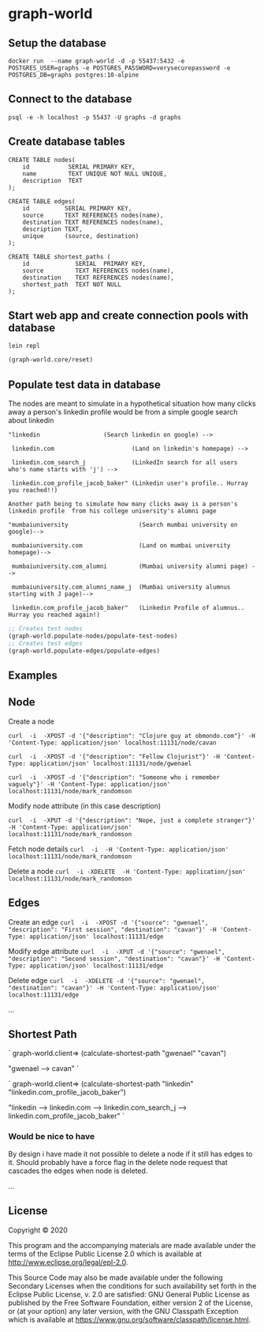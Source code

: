 # graph-world

## Setup the database
`
docker run  --name graph-world -d -p 55437:5432 -e POSTGRES_USER=graphs -e POSTGRES_PASSWORD=verysecurepassword -e POSTGRES_DB=graphs postgres:10-alpine
`
## Connect to the database
`
psql -e -h localhost -p 55437 -U graphs -d graphs
`
## Create database tables

```psql
CREATE TABLE nodes(
	id           SERIAL PRIMARY KEY,
	name 	     TEXT UNIQUE NOT NULL UNIQUE,
	description  TEXT
);

CREATE TABLE edges(
	id          SERIAL PRIMARY KEY,
	source      TEXT REFERENCES nodes(name),
	destination TEXT REFERENCES nodes(name),
	description TEXT,
	unique      (source, destination)
);

CREATE TABLE shortest_paths (
	id             SERIAL  PRIMARY KEY,
	source         TEXT REFERENCES nodes(name),
	destination    TEXT REFERENCES nodes(name),
	shortest_path  TEXT NOT NULL
);
```
## Start web app and create connection pools with database

`
lein repl
`

```clojure
(graph-world.core/reset)
```

## Populate test data in database

The nodes are meant to simulate in a hypothetical situation how many clicks away a person's linkedin profile would be from a simple google search about linkedin
```
"linkedin 		           (Search linkedin on google) -->

 linkedin.com                      (Land on linkedin's homepage) --> 
 
 linkedin.com_search_j             (LinkedIn search for all users who's name starts with 'j') --> 
 
 linkedin.com_profile_jacob_baker" (Linkedin user's profile.. Hurray you reached!!)

Another path being to simulate how many clicks away is a person's linkedin profile  from his college university's alumni page

"mumbaiuniversity                    (Search mumbai university on google)--> 
 
 mumbaiuniversity.com                (Land on mumbai university homepage)--> 
 
 mumbaiuniversity.com_alumni         (Mumbai university alumni page) --> 
 
 mumbaiuniversity.com_alumni_name_j  (Mumbai university alumnus starting with J page)--> 
 
 linkedin.com_profile_jacob_baker"   (Linkedin Profile of alumnus.. Hurray you reached again!)
```

```clojure
;; Creates test nodes
(graph-world.populate-nodes/populate-test-nodes)
;; Creates test edges
(graph-world.populate-edges/populate-edges)
```

## Examples

## Node

Create a node

`
curl  -i  -XPOST -d '{"description": "Clojure guy at obmondo.com"}' -H 'Content-Type: application/json' localhost:11131/node/cavan
`

`
curl  -i  -XPOST -d '{"description": "Fellow Clojurist"}' -H 'Content-Type: application/json' localhost:11131/node/gwenael
`

`
curl  -i  -XPOST -d '{"description": "Someone who i remember vaguely"}' -H 'Content-Type: application/json' localhost:11131/node/mark_randomson
`

Modify node attribute (in this case description)

`
curl  -i  -XPUT -d '{"description": "Nope, just a complete stranger"}' -H 'Content-Type: application/json' localhost:11131/node/mark_randomson
`

Fetch node details
`
curl  -i  -H 'Content-Type: application/json' localhost:11131/node/mark_randomson
`

Delete a node
`
curl  -i -XDELETE  -H 'Content-Type: application/json' localhost:11131/node/mark_randomson
`
## Edges

Create an edge
`
curl  -i  -XPOST -d '{"source": "gwenael", "description": "First session", "destination": "cavan"}' -H 'Content-Type: application/json' localhost:11131/edge
`

Modify edge attribute
`
curl  -i  -XPUT -d '{"source": "gwenael", "description": "Second session", "destination": "cavan"}' -H 'Content-Type: application/json' localhost:11131/edge
`

Delete edge
`
curl  -i  -XDELETE -d '{"source": "gwenael", "destination": "cavan"}' -H 'Content-Type: application/json' localhost:11131/edge
`

...

## Shortest Path
`
graph-world.client=> (calculate-shortest-path "gwenael" "cavan")

"gwenael --> cavan"
`

`
graph-world.client=> (calculate-shortest-path "linkedin" "linkedin.com_profile_jacob_baker")

"linkedin --> linkedin.com --> linkedin.com_search_j --> linkedin.com_profile_jacob_baker"
`

### Would be nice to have

By design i have made it not possible to delete a node if it still has edges to it.
Should probably have a force flag in the delete node request that cascades the edges when node is deleted.

...


## License

Copyright © 2020

This program and the accompanying materials are made available under the
terms of the Eclipse Public License 2.0 which is available at
http://www.eclipse.org/legal/epl-2.0.

This Source Code may also be made available under the following Secondary
Licenses when the conditions for such availability set forth in the Eclipse
Public License, v. 2.0 are satisfied: GNU General Public License as published by
the Free Software Foundation, either version 2 of the License, or (at your
option) any later version, with the GNU Classpath Exception which is available
at https://www.gnu.org/software/classpath/license.html.
